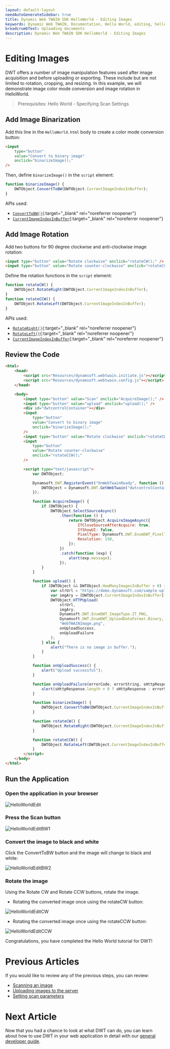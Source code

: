 ```yaml
---
layout: default-layout
needAutoGenerateSidebar: true
title: Dynamic Web TWAIN SDK HelloWorld - Editing Images
keywords: Dynamic Web TWAIN, Documentation, Hello World, editing, helloworld
breadcrumbText: Uploading documents
description: Dynamic Web TWAIN SDK HelloWorld - Editing Images
---
```


# Editing Images

<!--
<div class='blockquote-note'></div>
> This article is part of our HelloWorld series. If you have not already reviewed HelloWorld, please start [here]({{site.getstarted}}helloworld.html). -->

DWT offers a number of image manipulation features used after image acquisition and before uploading or exporting. These include but are not limited to rotation, cropping, and resizing. In this example, we will demonstrate image color mode conversion and image rotation in HelloWorld.

> Prerequisites: Hello World - Specifying Scan Settings
<!-- For the quick guide on available APIs, please see [ImageEditing](/_articles/general-usage/image-processing/index.md){:target="_blank" rel="noreferrer noopener"} -->

## Add Image Binarization

Add this line in the `HelloWorld.html` body to create a color mode conversion button:

```html
<input
    type="button"
    value="Convert to binary image"
    onclick="binarizeImage();"
/>
```

Then, define `binarizeImage()` in the `script` element:

```javascript
function binarizeImage() {
    DWTObject.ConvertToBW(DWTObject.CurrentImageIndexInBuffer);
}
```

APIs used:

- [`ConvertToBW()`](/_articles/info/api/WebTwain_Edit.md#convertToBW){:target="\_blank" rel="noreferrer noopener"}
- [`CurrentImageIndexInBuffer`](/_articles/info/api/WebTwain_Buffer.md#currentimageindexinbuffer){:target="\_blank" rel="noreferrer noopener"}

## Add Image Rotation

Add two buttons for 90 degree clockwise and anti-clockwise image rotation:

```html
<input type="button" value="Rotate clockwise" onclick="rotateCW();" />
<input type="button" value="Rotate counter-clockwise" onclick="rotateCCW();" />
```

Define the rotation functions in the `script` element:

```javascript
function rotateCW() {
    DWTObject.RotateRight(DWTObject.CurrentImageIndexInBuffer);
}
function rotateCCW() {
    DWTObject.RotateLeft(DWTObject.CurrentImageIndexInBuffer);
}
```

APIs used:

- [`RotateRight()`](/_articles/info/api/WebTwain_Edit.md#rotateright){:target="\_blank" rel="noreferrer noopener"}
- [`RotateLeft()`](/_articles/info/api/WebTwain_Edit.md#rotateleft){:target="\_blank" rel="noreferrer noopener"}
- [`CurrentImageIndexInBuffer`](/_articles/info/api/WebTwain_Buffer.md#currentimageindexinbuffer){:target="\_blank" rel="noreferrer noopener"}

## Review the Code

```html
<html>
    <head>
        <script src="Resources/dynamsoft.webtwain.initiate.js"></script>
        <script src="Resources/dynamsoft.webtwain.config.js"></script>
    </head>

    <body>
        <input type="button" value="Scan" onclick="AcquireImage();" />
        <input type="button" value="upload" onclick="upload();" />
        <div id="dwtcontrolContainer"></div>
        <input
            type="button"
            value="Convert to binary image"
            onclick="binarizeImage();"
        />
        <input type="button" value="Rotate clockwise" onclick="rotateCW();" />
        <input
            type="button"
            value="Rotate counter-clockwise"
            onclick="rotateCCW();"
        />

        <script type="text/javascript">
            var DWTObject;

            Dynamsoft.DWT.RegisterEvent("OnWebTwainReady", function () {
                DWTObject = Dynamsoft.DWT.GetWebTwain("dwtcontrolContainer");
            });

            function AcquireImage() {
                if (DWTObject) {
                    DWTObject.SelectSourceAsync()
                        .then(function () {
                            return DWTObject.AcquireImageAsync({
                                IfCloseSourceAfterAcquire: true,
                                IfShowUI: false,
                                PixelType: Dynamsoft.DWT.EnumDWT_PixelType.TWPT_GRAY,
                                Resolution: 150,
                            });
                        })
                        .catch(function (exp) {
                            alert(exp.message);
                        });
                }
            }

            function upload() {
                if (DWTObject && DWTObject.HowManyImagesInBuffer > 0) {
                    var strUrl = "https://demo.dynamsoft.com/sample-uploads/";
                    var imgAry = [DWTObject.CurrentImageIndexInBuffer];
                    DWTObject.HTTPUpload(
                        strUrl,
                        imgAry,
                        Dynamsoft.DWT.EnumDWT_ImageType.IT_PNG,
                        Dynamsoft.DWT.EnumDWT_UploadDataFormat.Binary,
                        "WebTWAINImage.png",
                        onUploadSuccess,
                        onUploadFailure
                    );
                } else {
                    alert("There is no image in buffer.");
                }
            }

            function onUploadSuccess() {
                alert("Upload successful");
            }

            function onUploadFailure(errorCode, errorString, sHttpResponse) {
                alert(sHttpResponse.length > 0 ? sHttpResponse : errorString);
            }

            function binarizeImage() {
                DWTObject.ConvertToBW(DWTObject.CurrentImageIndexInBuffer);
            }

            function rotateCW() {
                DWTObject.RotateRight(DWTObject.CurrentImageIndexInBuffer);
            }

            function rotateCCW() {
                DWTObject.RotateLeft(DWTObject.CurrentImageIndexInBuffer);
            }
        </script>
    </body>
</html>
```

<!--
Links to API Reference:

- [`SelectSourceAsync()`](/_articles/info/api/WebTwain_Acquire.md#selectsourceasync){:target="_blank" rel="noreferrer noopener"}
- [`AcquireImageAsync()`](/_articles/info/api/WebTwain_Acquire.md#acquireimageasync){:target="_blank" rel="noreferrer noopener"}
- [`IfShowUI`](/_articles/info/api/WebTwain_Acquire.md#ifshowui){:target="_blank" rel="noreferrer noopener"}
- [`IfCloseSourceAfterAcquire`](/_articles/info/api/Device.md#deviceobjectacquireimage){:target="_blank" rel="noreferrer noopener"}
- [`PixelType`](/_articles/info/api/WebTwain_Acquire.md#pixeltype){:target="_blank" rel="noreferrer noopener"}
- [`Resolution`](/_articles/info/api/WebTwain_Acquire.md#resolution){:target="_blank" rel="noreferrer noopener"}
- [`CloseSourceAsync()`](/_articles/info/api/WebTwain_Acquire.md#closesourceasync){:target="_blank" rel="noreferrer noopener"}
- [`ConvertToBW()`](/_articles/info/api/WebTwain_Edit.md#converttobw){:target="_blank" rel="noreferrer noopener"}
- [`RotateRight()`](/_articles/info/api/WebTwain_Edit.md#rotateright){:target="_blank" rel="noreferrer noopener"}
- [`RotateLeft()`](/_articles/info/api/WebTwain_Edit.md#rotateleft){:target="_blank" rel="noreferrer noopener"}
- [`CurrentImageIndexInBuffer`](/_articles/info/api/WebTwain_Buffer.md#currentimageindexinbuffer){:target="_blank" rel="noreferrer noopener"} -->

## Run the Application

### Open the application in your browser

![HelloWorldEdit]({{site.assets}}imgs/HelloWorldEdit.png)

### Press the Scan button

![HelloWorldEditBW1]({{site.assets}}imgs/HelloWorldEditBW1.png)

### Convert the image to black and white

Click the ConvertToBW button and the image will change to black and white:

![HelloWorldEditBW2]({{site.assets}}imgs/HelloWorldEditBW2.png)

### Rotate the image

Using the Rotate CW and Rotate CCW buttons, rotate the image.

- Rotating the converted image once using the rotateCW button:

![HelloWorldEditCW]({{site.assets}}imgs/HelloWorldEditrotateCW.png)

- Rotating the converted image once using the rotateCCW button:

![HelloWorldEditCCW]({{site.assets}}imgs/HelloWorldEditRotateCCW.png)

Congratulations, you have completed the Hello World tutorial for DWT!

# Previous Articles

If you would like to review any of the previous steps, you can review:

<!-- - [Initializing the environment]({{site.getstarted}}initialize.html) -->

- [Scanning an image](/_articles/hello-world/scanning.md)
- [Uploading images to the server](/_articles/hello-world/uploading.md)
- [Setting scan parameters](/_articles/hello-world/scan-settings.md)

# Next Article

Now that you had a chance to look at what DWT can do, you can learn about how to use DWT in your web application in detail with our [general developer guide](/_articles/general-usage/index.md).

<!-- << Insert what goes next >> -->

<!--
- [Customizing your scan settings]({{site.getstarted}}scan-settings.html)
- [Review HelloWorld]({{site.getstarted}}helloworld.html)
- [Review Uploading Documents]({{site.getstarted}}uploading.html) -->
